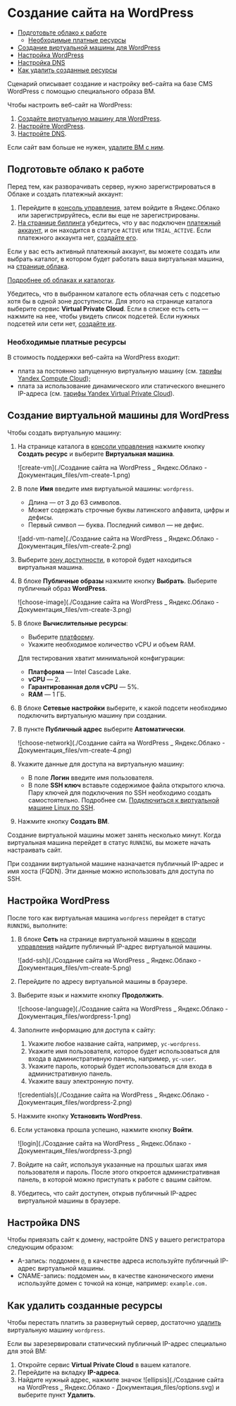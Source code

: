 ﻿<main class="DocPage__content">

# <span>Создание сайта на WordPress</span>

<div class="DocPage__content-mini-toc yfm">

*   [Подготовьте облако к работе](https://cloud.yandex.ru/docs/solutions/web/wordpress#before-you-begin)
    *   [Необходимые платные ресурсы](https://cloud.yandex.ru/docs/solutions/web/wordpress#paid-resources)
*   [Создание виртуальной машины для WordPress](https://cloud.yandex.ru/docs/solutions/web/wordpress#create-vm)
*   [Настройка WordPress](https://cloud.yandex.ru/docs/solutions/web/wordpress#wordpress-setup)
*   [Настройка DNS](https://cloud.yandex.ru/docs/solutions/web/wordpress#configure-dns)
*   [Как удалить созданные ресурсы](https://cloud.yandex.ru/docs/solutions/web/wordpress#clear-out)

</div>

<div class="DocPage__body yfm">

Сценарий описывает создание и настройку веб-сайта на базе CMS WordPress с помощью специального образа ВМ.

Чтобы настроить веб-сайт на WordPress:

1.  [Создайте виртуальную машину для WordPress](https://cloud.yandex.ru/docs/solutions/web/wordpress#create-vm).
2.  [Настройте WordPress](https://cloud.yandex.ru/docs/solutions/web/wordpress#wordpress-setup).
3.  [Настройте DNS](https://cloud.yandex.ru/docs/solutions/web/wordpress#configure-dns).

Если сайт вам больше не нужен, [удалите ВМ с ним](https://cloud.yandex.ru/docs/solutions/web/wordpress#clear-out).

## [](https://cloud.yandex.ru/docs/solutions/web/wordpress#before-you-begin)Подготовьте облако к работе

Перед тем, как разворачивать сервер, нужно зарегистрироваться в Облаке и создать платежный аккаунт:

1.  Перейдите в [консоль управления](https://console.cloud.yandex.ru/), затем войдите в Яндекс.Облако или зарегистрируйтесь, если вы еще не зарегистрированы.
2.  [На странице биллинга](https://console.cloud.yandex.ru/billing) убедитесь, что у вас подключен [платежный аккаунт](https://cloud.yandex.ru/docs/billing/concepts/billing-account), и он находится в статусе `ACTIVE` или `TRIAL_ACTIVE`. Если платежного аккаунта нет, [создайте его](https://cloud.yandex.ru/docs/billing/quickstart/#create_billing_account).

Если у вас есть активный платежный аккаунт, вы можете создать или выбрать каталог, в котором будет работать ваша виртуальная машина, на [странице облака](https://console.cloud.yandex.ru/cloud).

[Подробнее об облаках и каталогах](https://cloud.yandex.ru/docs/resource-manager/concepts/resources-hierarchy).

Убедитесь, что в выбранном каталоге есть облачная сеть с подсетью хотя бы в одной зоне доступности. Для этого на странице каталога выберите сервис **Virtual Private Cloud**. Если в списке есть сеть — нажмите на нее, чтобы увидеть список подсетей. Если нужных подсетей или сети нет, [создайте их](https://cloud.yandex.ru/docs/vpc/quickstart).

### [](https://cloud.yandex.ru/docs/solutions/web/wordpress#paid-resources)Необходимые платные ресурсы

В стоимость поддержки веб-сайта на WordPress входит:

*   плата за постоянно запущенную виртуальную машину (см. [тарифы Yandex Compute Cloud](https://cloud.yandex.ru/docs/compute/pricing));
*   плата за использование динамического или статического внешнего IP-адреса (см. [тарифы Yandex Virtual Private Cloud](https://cloud.yandex.ru/docs/vpc/pricing)).

## [](https://cloud.yandex.ru/docs/solutions/web/wordpress#create-vm)Создание виртуальной машины для WordPress

Чтобы создать виртуальную машину:

1.  На странице каталога в [консоли управления](https://console.cloud.yandex.ru/) нажмите кнопку **Создать ресурс** и выберите **Виртуальная машина**.

    ![create-vm](./Создание сайта на WordPress _ Яндекс.Облако - Документация_files/vm-create-1.png)

2.  В поле **Имя** введите имя виртуальной машины: `wordpress`.

    *   Длина — от 3 до 63 символов.
    *   Может содержать строчные буквы латинского алфавита, цифры и дефисы.
    *   Первый символ — буква. Последний символ — не дефис.

    ![add-vm-name](./Создание сайта на WordPress _ Яндекс.Облако - Документация_files/vm-create-2.png)

3.  Выберите [зону доступности](https://cloud.yandex.ru/docs/overview/concepts/geo-scope), в которой будет находиться виртуальная машина.

4.  В блоке **Публичные образы** нажмите кнопку **Выбрать**. Выберите публичный образ **WordPress**.

    ![choose-image](./Создание сайта на WordPress _ Яндекс.Облако - Документация_files/vm-create-3.png)

5.  В блоке **Вычислительные ресурсы**:

    *   Выберите [платформу](https://cloud.yandex.ru/docs/compute/concepts/vm-platforms).
    *   Укажите необходимое количество vCPU и объем RAM.

    Для тестирования хватит минимальной конфигурации:

    *   **Платформа** — Intel Cascade Lake.
    *   **vCPU** — 2.
    *   **Гарантированная доля vCPU** — 5%.
    *   **RAM** — 1 ГБ.
6.  В блоке **Сетевые настройки** выберите, к какой подсети необходимо подключить виртуальную машину при создании.

7.  В пункте **Публичный адрес** выберите **Автоматически**.

    ![choose-network](./Создание сайта на WordPress _ Яндекс.Облако - Документация_files/vm-create-4.png)

8.  Укажите данные для доступа на виртуальную машину:

    *   В поле **Логин** введите имя пользователя.
    *   В поле **SSH ключ** вставьте содержимое файла открытого ключа. Пару ключей для подключения по SSH необходимо создать самостоятельно. Подробнее см. [Подключиться к виртуальной машине Linux по SSH](https://cloud.yandex.ru/docs/compute/operations/vm-connect/ssh).
9.  Нажмите кнопку **Создать ВМ**.

Создание виртуальной машины может занять несколько минут. Когда виртуальная машина перейдет в статус `RUNNING`, вы можете начать настраивать сайт.

При создании виртуальной машине назначается публичный IP-адрес и имя хоста (FQDN). Эти данные можно использовать для доступа по SSH.

## [](https://cloud.yandex.ru/docs/solutions/web/wordpress#wordpress-setup)Настройка WordPress

После того как виртуальная машина `wordpress` перейдет в статус `RUNNING`, выполните:

1.  В блоке **Сеть** на странице виртуальной машины в [консоли управления](https://console.cloud.yandex.ru/) найдите публичный IP-адрес виртуальной машины.

    ![add-ssh](./Создание сайта на WordPress _ Яндекс.Облако - Документация_files/vm-create-5.png)

2.  Перейдите по адресу виртуальной машины в браузере.

3.  Выберите язык и нажмите кнопку **Продолжить**.

    ![choose-language](./Создание сайта на WordPress _ Яндекс.Облако - Документация_files/wordpress-1.png)

4.  Заполните информацию для доступа к сайту:

    1.  Укажите любое название сайта, например, `yc-wordpress`.
    2.  Укажите имя пользователя, которое будет использоваться для входа в административную панель, например, `yc-user`.
    3.  Укажите пароль, который будет использоваться для входа в административную панель.
    4.  Укажите вашу электронную почту.

    ![credentials](./Создание сайта на WordPress _ Яндекс.Облако - Документация_files/wordpress-2.png)

5.  Нажмите кнопку **Установить WordPress**.

6.  Если установка прошла успешно, нажмите кнопку **Войти**.

    ![login](./Создание сайта на WordPress _ Яндекс.Облако - Документация_files/wordpress-3.png)

7.  Войдите на сайт, используя указанные на прошлых шагах имя пользователя и пароль. После этого откроется административная панель, в которой можно приступать к работе с вашим сайтом.

8.  Убедитесь, что сайт доступен, открыв публичный IP-адрес виртуальной машины в браузере.

## [](https://cloud.yandex.ru/docs/solutions/web/wordpress#configure-dns)Настройка DNS

Чтобы привязать сайт к домену, настройте DNS у вашего регистратора следующим образом:

*   A-запись: поддомен `@`, в качестве адреса используйте публичный IP-адрес виртуальной машины.
*   CNAME-запись: поддомен `www`, в качестве канонического имени используйте домен с точкой на конце, например: `example.com.`

## [](https://cloud.yandex.ru/docs/solutions/web/wordpress#clear-out)Как удалить созданные ресурсы

Чтобы перестать платить за развернутый сервер, достаточно [удалить](https://cloud.yandex.ru/docs/compute/operations/vm-control/vm-delete) виртуальную машину `wordpress`.

Если вы зарезервировали статический публичный IP-адрес специально для этой ВМ:

1.  Откройте сервис **Virtual Private Cloud** в вашем каталоге.
2.  Перейдите на вкладку **IP-адреса**.
3.  Найдите нужный адрес, нажмите значок ![ellipsis](./Создание сайта на WordPress _ Яндекс.Облако - Документация_files/options.svg) и выберите пункт **Удалить**.

</div>

</main>